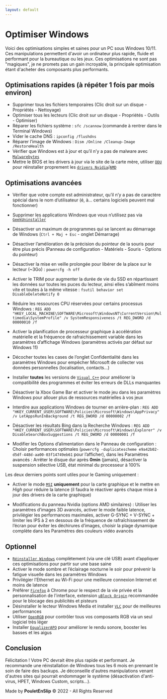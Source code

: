 ```yaml
---
layout: default
---
```


# Optimiser Windows

Voici des optimisations simples et saines pour un PC sous Windows 10/11. Ces manipulations permettent d'avoir un ordinateur plus rapide, fluide et performant pour la bureautique ou les jeux. Ces optimisations ne sont pas "magiques", je ne promets pas un gain incroyable, la principale optimisation étant d'acheter des composants plus performants.

## Optimisations rapides (à répéter 1 fois par mois environ)

* Supprimer tous les fichiers temporaires (Clic droit sur un disque - Propriétés - Nettoyage)
* Optimiser tous les lecteurs (Clic droit sur un disque - Propriétés - Outils - Optimiser)
* Réparer les fichiers système : `sfc /scannow` (commande à rentrer dans le Terminal Windows)
* Vider le cache DNS : `ipconfig /flushdns`
* Réparer l’image de Windows : `Dism /Online /Cleanup-Image /RestoreHealth`
* Vérifier que Windows est à jour et qu’il n’y a pas de malware avec [`Malwarebytes`](https://fr.malwarebytes.com/)
* Mettre le BIOS et les drivers à jour via le site de la carte mère, utiliser [`DDU`](https://www.guru3d.com/files-details/display-driver-uninstaller-download.html) pour réinstaller proprement les [`drivers Nvidia`](https://www.nvidia.fr/Download/index.aspx?lang=fr)/[`AMD`](https://www.amd.com/en/support)

## Optimisations avancées

* Vérifier que votre compte est administrateur, qu’il n’y a pas de caractère spécial dans le nom d’utilisateur (é, à... certains logiciels peuvent mal fonctionner)

* Supprimer les applications Windows que vous n’utilisez pas via [`GeekUninstaller`](https://geekuninstaller.com/download)

* Désactiver un maximum de programmes qui se lancent au démarrage de Windows (`Ctrl + Maj + Esc` - onglet Démarrage)

* Désactiver l’amélioration de la précision du pointeur de la souris pour être plus précis (Panneau de configuration - Matériels - Souris - Options du pointeur)

* Désactiver la mise en veille prolongée pour libérer de la place sur le lecteur (~3Go) : `powercfg -h off`

* Activer le TRIM pour augmenter la durée de vie du SSD en répartissant les données sur toutes les puces du lecteur, ainsi elles s’abîment moins vite et toutes à la même vitesse : `fsutil behavior set DisableDeleteNotify 0`

* Réduire les ressources CPU réservées pour certains processus Windows : `REG ADD "HKEY_LOCAL_MACHINE\SOFTWARE\Microsoft\WindowsNT\CurrentVersion\Multimedia\SystemProfile" /v SystemResponsiveness /t REG_DWORD /d 00000010 /f`

* Activer la planification de processeur graphique à accélération matérielle et la fréquence de rafraichissement variable dans les paramètres d’affichage Windows (paramètres activés par défaut sur Windows 11)

* Décocher toutes les cases de l’onglet Confidentialité dans les paramètres Windows pour empêcher Microsoft de collecter vos données personnelles (localisation, contacts...)

* Installer **toutes** les versions de [`Visual C++`](https://www.techpowerup.com/download/visual-c-redistributable-runtime-package-all-in-one/) pour améliorer la compatibilité des programmes et éviter les erreurs de DLLs manquantes

* Désactiver la Xbox Game Bar et activer le mode jeu dans les paramètres Windows pour allouer plus de ressources matérielles à vos jeux

* Interdire aux applications Windows de tourner en arrière-plan : `REG ADD "HKEY_CURRENT_USER\SOFTWARE\Policies\Microsoft\Windows\AppPrivacy" /v LetAppsRunInBackground /t REG_DWORD /d 00000002 /f`

* Désactiver les résultats Bing dans la Recherche Windows : `REG ADD "HKEY_CURRENT_USER\SOFTWARE\Policies\Microsoft\Windows\Explorer" /v DisableSearchBoxSuggestions /t REG_DWORD /d 00000001 /f`

* Modifier les Options d’alimentation dans le Panneau de configuration : Choisir performances optimales (`powercfg -duplicatescheme
e9a42b02-d5df-448d-aa00-03f14749eb61` pour l’afficher), dans les Paramètres avancés : Arrêter le disque dur après **0min** (jamais), désactiver la suspension sélective USB, état minimal du processeur à 100%

Les deux derniers points sont utiles pour le Gaming uniquement :

* Activer le mode [`MSI`](https://www.mediafire.com/file/ewpy1p0rr132thk/MSI_util_v3.zip/file) **uniquement** pour la carte graphique et le mettre en *High* pour réduire la latence (il faudra le réactiver après chaque mise à jour des drivers de la carte graphique)

* Modifications du panneau Nvidia (options AMD similaires) : Utiliser les paramètres d’images 3D avancés, activer le mode faible latence, privilégier les performances maximales, activer G-SYNC + V-SYNC + limiter les IPS à 2 en dessous de la fréquence de rafraîchissement de l’écran pour éviter les déchirures d’images, choisir la plage dynamique complète dans les Paramètres des couleurs vidéo avancés

## Optionnel

* [`Réinstaller Windows`](https://www.youtube.com/watch?v=uHOP4UbEGug) complètement (via une clé USB) avant d’appliquer ces optimisations pour partir sur une base saine
* Activer le mode sombre et l’éclairage nocturne le soir pour prévenir la fatigue visuelle dans les paramètres Windows
* Privilégier l’Ethernet au Wi-Fi pour une meilleure connexion Internet et moins de latence
* Préférer [`Firefox`](https://www.mozilla.org/fr/firefox/new/) à Chrome pour le respect de la vie privée et la personnalisation de l'interface, extension [`uBlock Origin`](https://addons.mozilla.org/fr/firefox/addon/ublock-origin/) recommandée pour le blocage des publicités et pisteurs
* Désinstaller le lecteur Windows Media et installer [`VLC`](https://www.videolan.org/index.fr.html) pour de meilleures performances
* Utiliser [`OpenRGB`](https://openrgb.org/releases.html) pour contrôler tous vos composants RGB via un seul logiciel très léger
* Installer [`EqualizerAPO`](https://sourceforge.net/projects/equalizerapo/) pour améliorer le rendu sonore, booster les basses et les aigus

## Conclusion

Félicitation ! Votre PC devrait être plus rapide et performant. Je recommande une réinstallation de Windows tous les 6 mois en prennant le soin de faire des backups. Je déconseille d'autres manipulations venant d'autres sites qui pourrait endommager le système (désactivation d'anti-virus, HPET, Windows Custom, scripts...).

Made by **PouletEnSlip** © 2022 - All Rights Reserved
